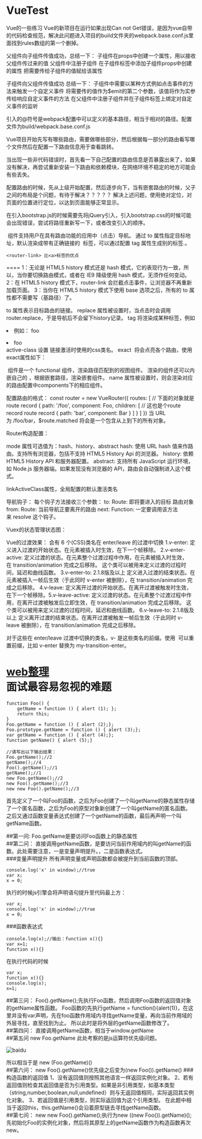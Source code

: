 # VueTest
Vue的一些练习
Vue的新项目在运行如果出现Can not Get错误，是因为vue自带的代码检查规范，解决此问题进入项目的build文件夹的webpack.base.conf.js里面找到rules数组的第一个删掉。

父组件向子组件传值成功，总结一下：
子组件在props中创建一个属性，用以接收父组件传过来的值
父组件中注册子组件
在子组件标签中添加子组件props中创建的属性
把需要传给子组件的值赋给该属性

子组件向父组件传值成功
总结一下：
子组件中需要以某种方式例如点击事件的方法来触发一个自定义事件
将需要传的值作为$emit的第二个参数，该值将作为实参传给响应自定义事件的方法
在父组件中注册子组件并在子组件标签上绑定对自定义事件的监听

引入的@符号是webpack配置中可以定义的基本路径，相当于相对的路径。配置文件为build/webpack.base.conf.js


Vue项目开始先写有哪些路由，需要做哪些部分，然后根据每一部分的路由看写哪个文件然后在配置一下路由信息用于查看跳转。

当出现一些非代码错误时，首先看一下自己配置的路由信息是否暴露出来了，如果没有解决，再尝试重新安装一下路由和依赖模块，在网络环境不稳定的地方可能会有些丢失。

配置路由的时候，先从上级开始配置，然后逐步向下，当有嵌套路由的时候，父子之间的布局是个问题，有待于解决？？？？？
解决上述问题，使用绝对定位，对页面的位置进行定位，以达到页面能够正常显示。

在引入bootstrap.js的时候需要先将jQuery引入，引入bootstrap.css的时候可能会出现错误，尝试将路径重新写一下，或者改变引入的顺序。


<router-link> 组件支持用户在具有路由功能的应用中（点击）导航。 通过 to 属性指定目标地址，默认渲染成带有正确链接的 <a> 标签，可以通过配置 tag 属性生成别的标签.。

```
<router-link> 比<a>标签的优点
```
====
1：无论是 HTML5 history 模式还是 hash 模式，它的表现行为一致，所以，当你要切换路由模式，或者在 IE9 降级使用 hash 模式，无须作任何变动。
2：在 HTML5 history 模式下，router-link 会拦截点击事件，让浏览器不再重新加载页面。
3：当你在 HTML5 history 模式下使用 base 选项之后，所有的 to 属性都不需要写（基路径）了。

to 属性表示目标路由的链接。
replace 属性被设置时，当点击时会调用router.replace，于是导航后不会留下history记录。
tag 将<router-link>渲染成某种标签，例如<li>
例如：
<router-link to="/foo" tag="li">foo</router-link>
<!-- 渲染结果 --> 
<li>foo</li>
active-class 设置 链接激活时使用的css类名。
exact <router-link to="/"> 将会点亮各个路由，使用exact属性如下：
<!-- 这个链接只会在地址为 / 的时候被激活 -->
 <router-link to="/" exact>


<router-view> 组件是一个 functional 组件，渲染路径匹配到的视图组件。<router-view> 渲染的组件还可以内嵌自己的 <router-view>，根据嵌套路径，渲染嵌套组件。
name 属性被设置时，则会渲染对应的路由配置中components下的相应组件。

配置路由的格式：
const router = new VueRouter({ 
routes: [ 
// 下面的对象就是 
route record {
 path: '/foo', component: Foo, 
children: [ 
// 这也是个route record
route record { path: 'bar', component: Bar } 
] 
} 
] 
})
当 URL 为 /foo/bar，$route.matched 将会是一个包含从上到下的所有对象。


Router构造配置：

mode 属性可选值为：hash、history、abstract
hash: 使用 URL hash 值来作路由。支持所有浏览器，包括不支持 HTML5 History Api 的浏览器。
history: 依赖 HTML5 History API 和服务器配置。
abstract: 支持所有 JavaScript 运行环境，如 Node.js 服务器端。如果发现没有浏览器的 API，路由会自动强制进入这个模式。

linkActiveClass属性，全局配置<router-link>的默认激活类名

导航钩子：
每个钩子方法接收三个参数：
to: Route: 即将要进入的目标 路由对象
from: Route: 当前导航正要离开的路由
next: Function: 一定要调用该方法来 resolve 这个钩子。

Vuex的状态管理状态图：





Vue的过渡效果：
会有 6 个(CSS)类名在 enter/leave 的过渡中切换
1.v-enter: 定义进入过渡的开始状态。在元素被插入时生效，在下一个帧移除。
2.v-enter-active: 定义过渡的状态。在元素整个过渡过程中作用，在元素被插入时生效，在 transition/animation 完成之后移除。 这个类可以被用来定义过渡的过程时间，延迟和曲线函数。
3.v-enter-to: 2.1.8版及以上 定义进入过渡的结束状态。在元素被插入一帧后生效（于此同时 v-enter 被删除），在 transition/animation 完成之后移除。
4.v-leave: 定义离开过渡的开始状态。在离开过渡被触发时生效，在下一个帧移除。5.v-leave-active: 定义过渡的状态。在元素整个过渡过程中作用，在离开过渡被触发后立即生效，在 transition/animation 完成之后移除。 这个类可以被用来定义过渡的过程时间，延迟和曲线函数。
6.v-leave-to: 2.1.8版及以上 定义离开过渡的结束状态。在离开过渡被触发一帧后生效（于此同时 v-leave 被删除），在 transition/animation 完成之后移除。

对于这些在 enter/leave 过渡中切换的类名，v- 是这些类名的前缀。使用 <transition name="my-transition"> 可以重置前缀，比如 v-enter 替换为 my-transition-enter。

[web整理](https://github.com/XinLi96/VueTest/blob/master/前端整理/web复习.md)<br>
面试最容易忽视的难题
=====
```
function Foo() {
    getName = function () { alert (1); };
    return this;
}
Foo.getName = function () { alert (2);};
Foo.prototype.getName = function () { alert (3);};
var getName = function () { alert (4);};
function getName() { alert (5);}

//请写出以下输出结果：
Foo.getName();//2
getName();//4
Foo().getName();//1
getName();//1
new Foo.getName();//2
new Foo().getName();//3
new new Foo().getName();//3
```
首先定义了一个叫Foo的函数，之后为Foo创建了一个叫getName的静态属性存储了一个匿名函数，之后为Foo的原型对象新创建了一个叫getName的匿名函数。之后又通过函数变量表达式创建了一个getName的函数，最后再声明一个叫getName函数。


##第一问:
Foo.getName是要访问Foo函数上的静态属性<br>
##第二问：
直接调用getName函数，是要访问当前作用域内的叫getName的函数。此处需要注意，一是变量声明提升。，二是函数表达式。<br>
###变量声明提升
所有声明变量或声明函数都会被提升到当前函数的顶部。<br>
```
console.log('x' in window);//true
var x;
x = 0;
```
执行的时候js引擎会将声明语句提升至代码最上方：
```
var x;
console.log('x' in window);//true
x = 0;
```
###函数表达式
```
console.log(x);//输出：function x(){}
var x=1;
function x(){}
```
在执行代码的时候
```
var x;
function x(){}
console.log(x);
x=1;
```
##第三问：
Foo().getName();先执行Foo函数，然后调用Foo函数的返回值对象的getName属性函数。
Foo函数的先执行getName = function(){alert(1)}，在这里并没有var声明，先在foo函数作用域内寻找getName变量，再向当前作用域的外层寻找，直至找到为止。
所以此时是将外层的getName函数修改了。<br>
##第四问：
直接调用getName函数，相当于window.getName<br>
##第五问
new Foo.getName 此处考察的是js运算符优先级问题。

![baidu](http://images2015.cnblogs.com/blog/746158/201602/746158-20160214172948591-1509302580.png)

所以相当于是 new (Foo.getName)()<br>
##第六问：
new Foo().getName()优先级之后变为(new Foo()).getName()
###构造函数的返回值
1、没有返回值则按照其他语言一样返回实例化对象。
2、若有返回值则检查其返回值是否为引用类型。如果是非引用类型，如基本类型（string,number,boolean,null,undefined）则与无返回值相同，实际返回其实例化对象。
3、若返回值是引用类型，则实际返回值为这个引用类型。
在此题中相当于返回this，this.getName()会沿着原型链去寻找getName函数。<br>
##第七问：
new new Foo().getName();执行为new ((new Foo()).getName)();
先初始化Foo的实例化对象，然后将其原型上的getName函数作为构造函数再次new。